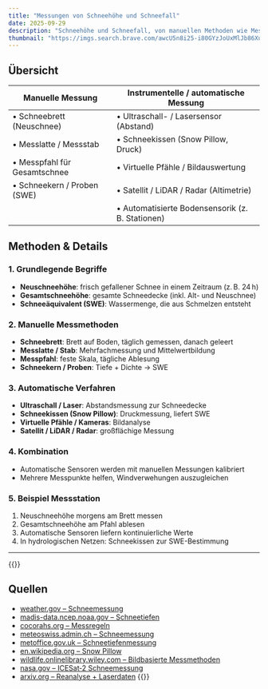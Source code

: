 ```yaml
---
title: "Messungen von Schneehöhe und Schneefall"
date: 2025-09-29
description: "Schneehöhe und Schneefall, von manuellen Methoden wie Messlatten bis zu automatischen Sensoren und Satelliten, all diese Begriffe werden dir hier erklärt."
thumbnail: "https://imgs.search.brave.com/awcU5n8i25-i80GYzJoUxMlJb86XuM12zhpM_kzqyoA/rs:fit:860:0:0:0/g:ce/aHR0cHM6Ly93d3cu/bWV0ZW9zY2h3ZWl6/LmFkbWluLmNoL2lt/YWdlcy80NDAvYmxv/Zy8yMDI0LzAxLzE2/LjAxLjIwMjRfbWlz/dXJhLWRlbGxhLW5l/dmVfZ29uL1NCRWZl/YjIwMTQuSlBHL1NC/RWZlYjIwMTQuanBn"
---
```


## Übersicht

| Manuelle Messung             | Instrumentelle / automatische Messung            |
| ---------------------------- | ------------------------------------------------ |
| • Schneebrett (Neuschnee)    | • Ultraschall- / Lasersensor (Abstand)           |
| • Messlatte / Messstab       | • Schneekissen (Snow Pillow, Druck)              |
| • Messpfahl für Gesamtschnee | • Virtuelle Pfähle / Bildauswertung              |
| • Schneekern / Proben (SWE)  | • Satellit / LiDAR / Radar (Altimetrie)          |
|                              | • Automatisierte Bodensensorik (z. B. Stationen) |

## Methoden & Details

### 1. Grundlegende Begriffe

- **Neuschneehöhe**: frisch gefallener Schnee in einem Zeitraum (z. B. 24 h)
- **Gesamtschneehöhe**: gesamte Schneedecke (inkl. Alt- und Neuschnee)
- **Schneeäquivalent (SWE)**: Wassermenge, die aus Schmelzen entsteht

### 2. Manuelle Messmethoden

- **Schneebrett**: Brett auf Boden, täglich gemessen, danach geleert
- **Messlatte / Stab**: Mehrfachmessung und Mittelwertbildung
- **Messpfahl**: feste Skala, tägliche Ablesung
- **Schneekern / Proben**: Tiefe + Dichte → SWE

### 3. Automatische Verfahren

- **Ultraschall / Laser**: Abstandsmessung zur Schneedecke
- **Schneekissen (Snow Pillow)**: Druckmessung, liefert SWE
- **Virtuelle Pfähle / Kameras**: Bildanalyse
- **Satellit / LiDAR / Radar**: großflächige Messung

### 4. Kombination

- Automatische Sensoren werden mit manuellen Messungen kalibriert
- Mehrere Messpunkte helfen, Windverwehungen auszugleichen

### 5. Beispiel Messstation

1. Neuschneehöhe morgens am Brett messen
2. Gesamtschneehöhe am Pfahl ablesen
3. Automatische Sensoren liefern kontinuierliche Werte
4. In hydrologischen Netzen: Schneekissen zur SWE-Bestimmung

---

{{<sources>}}

## Quellen

- [weather.gov – Schneemessung](https://www.weather.gov/jkl/snow_measurement)
- [madis-data.ncep.noaa.gov – Schneetiefen](https://madis-data.ncep.noaa.gov/snow_measurements.html)
- [cocorahs.org – Messregeln](https://www.cocorahs.org/content.aspx?page=measuresnow)
- [meteoswiss.admin.ch – Schneemessung](https://www.meteoswiss.admin.ch/weather/weather-and-climate-from-a-to-z/snow-depth-measurement.html)
- [metoffice.gov.uk – Schneetiefenmessung](https://www.metoffice.gov.uk/weather/guides/observations/snow-depth)
- [en.wikipedia.org – Snow Pillow](https://en.wikipedia.org/wiki/Snow_pillow)
- [wildlife.onlinelibrary.wiley.com – Bildbasierte Messmethoden](https://wildlife.onlinelibrary.wiley.com/doi/10.1002/wsb.1481)
- [nasa.gov – ICESat‑2 Schneemessung](https://www.nasa.gov/missions/icesat-2/nasa-scientist-discovers-new-means-to-measure-snow-depth-from-space)
- [arxiv.org – Reanalyse + Laserdaten](https://arxiv.org/abs/2410.17934)
  {{</sources>}}
